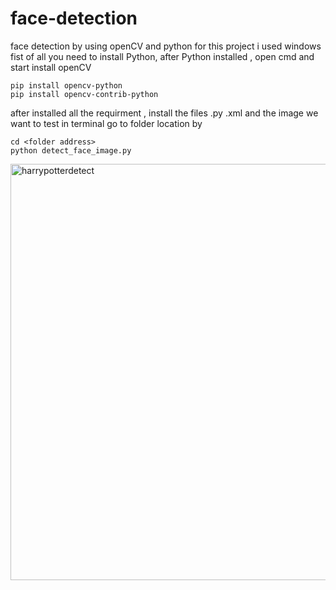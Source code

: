# face-detection
face detection by using openCV and python
for this project i used windows
fist of all you need to install Python, after Python installed , open cmd and start install openCV
```
pip install opencv-python
pip install opencv-contrib-python
```
after installed all the requirment , install the files .py .xml and the image we want to test
in terminal go to folder location by 
```
cd <folder address>
python detect_face_image.py
```

<img width="666" alt="harrypotterdetect" src="https://user-images.githubusercontent.com/85634104/124406107-11728100-dd49-11eb-899a-031b748c2241.PNG">


